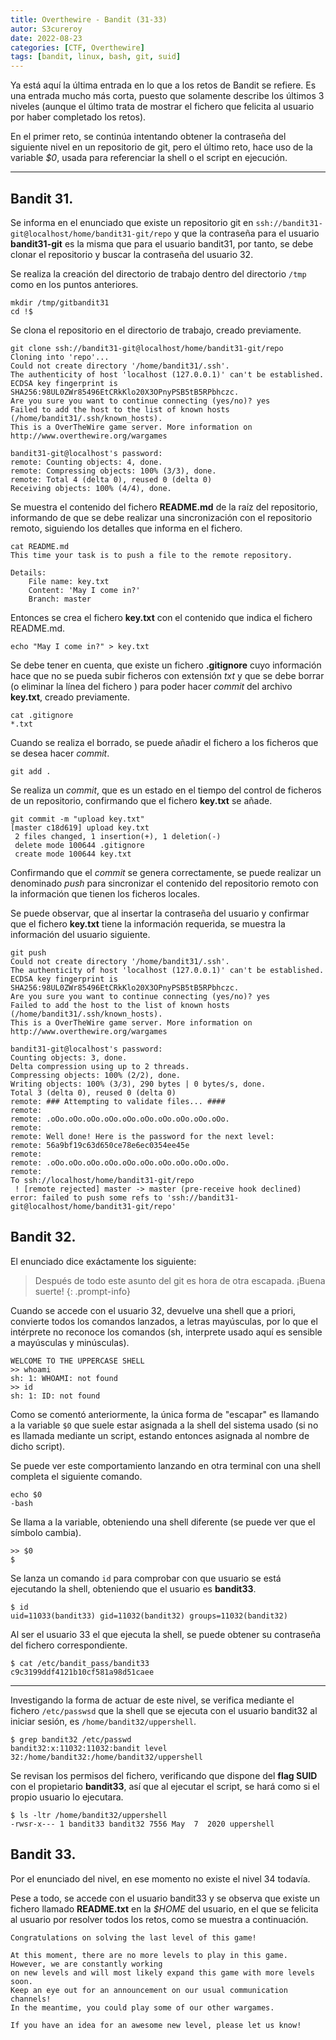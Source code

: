 ```yaml
---
title: Overthewire - Bandit (31-33)
autor: S3cureroy
date: 2022-08-23
categories: [CTF, Overthewire]
tags: [bandit, linux, bash, git, suid]
---
```


Ya está aquí la última entrada en lo que a los retos de Bandit se refiere. Es una entrada mucho más corta, puesto que solamente describe los últimos 3 niveles (aunque el último trata de mostrar el fichero que felicita al usuario por haber completado los retos).

En el primer reto, se continúa intentando obtener la contraseña del siguiente nivel en un repositorio de git, pero el último reto, hace uso de la variable *$0*, usada para referenciar la shell o el script en ejecución.

---

## Bandit 31. ##
Se informa en el enunciado que existe un repositorio git en ```ssh://bandit31-git@localhost/home/bandit31-git/repo``` y que la contraseña para el usuario **bandit31-git** es la misma que para el usuario bandit31, por tanto, se debe clonar el repositorio y buscar la contraseña del usuario 32.

Se realiza la creación del directorio de trabajo dentro del directorio ```/tmp``` como en los puntos anteriores.

~~~console
mkdir /tmp/gitbandit31
cd !$
~~~

Se clona el repositorio en el directorio de trabajo, creado previamente.

~~~console
git clone ssh://bandit31-git@localhost/home/bandit31-git/repo
Cloning into 'repo'...
Could not create directory '/home/bandit31/.ssh'.
The authenticity of host 'localhost (127.0.0.1)' can't be established.
ECDSA key fingerprint is SHA256:98UL0ZWr85496EtCRkKlo20X3OPnyPSB5tB5RPbhczc.
Are you sure you want to continue connecting (yes/no)? yes
Failed to add the host to the list of known hosts (/home/bandit31/.ssh/known_hosts).
This is a OverTheWire game server. More information on http://www.overthewire.org/wargames

bandit31-git@localhost's password:
remote: Counting objects: 4, done.
remote: Compressing objects: 100% (3/3), done.
remote: Total 4 (delta 0), reused 0 (delta 0)
Receiving objects: 100% (4/4), done.
~~~

Se muestra el contenido del fichero **README.md** de la raíz del repositorio, informando de que se debe realizar una sincronización con el repositorio remoto, siguiendo los detalles que informa en el fichero.

~~~console
cat README.md
This time your task is to push a file to the remote repository.

Details:
    File name: key.txt
    Content: 'May I come in?'
    Branch: master
~~~

Entonces se crea el fichero **key.txt** con el contenido que indica el fichero README.md.

~~~console
echo "May I come in?" > key.txt
~~~

Se debe tener en cuenta, que existe un fichero **.gitignore** cuyo información hace que no se pueda subir ficheros con extensión *txt* y que se debe borrar (o eliminar la línea del fichero ) para poder hacer *commit* del archivo **key.txt**, creado previamente.

~~~console
cat .gitignore
*.txt
~~~

Cuando se realiza el borrado, se puede añadir el fichero a los ficheros que se desea hacer *commit*. 

~~~console
git add .
~~~

Se realiza un *commit*, que es un estado en el tiempo del control de ficheros de un repositorio, confirmando que el fichero **key.txt** se añade.

~~~console
git commit -m "upload key.txt"
[master c18d619] upload key.txt
 2 files changed, 1 insertion(+), 1 deletion(-)
 delete mode 100644 .gitignore
 create mode 100644 key.txt
~~~

Confirmando que el *commit* se genera correctamente, se puede realizar un denominado *push* para sincronizar el contenido del repositorio remoto con la información que tienen los ficheros locales.

Se puede observar, que al insertar la contraseña del usuario y confirmar que el fichero **key.txt** tiene la información requerida, se muestra la información del usuario siguiente.

~~~console
git push
Could not create directory '/home/bandit31/.ssh'.
The authenticity of host 'localhost (127.0.0.1)' can't be established.
ECDSA key fingerprint is SHA256:98UL0ZWr85496EtCRkKlo20X3OPnyPSB5tB5RPbhczc.
Are you sure you want to continue connecting (yes/no)? yes
Failed to add the host to the list of known hosts (/home/bandit31/.ssh/known_hosts).
This is a OverTheWire game server. More information on http://www.overthewire.org/wargames

bandit31-git@localhost's password:
Counting objects: 3, done.
Delta compression using up to 2 threads.
Compressing objects: 100% (2/2), done.
Writing objects: 100% (3/3), 290 bytes | 0 bytes/s, done.
Total 3 (delta 0), reused 0 (delta 0)
remote: ### Attempting to validate files... ####
remote:
remote: .oOo.oOo.oOo.oOo.oOo.oOo.oOo.oOo.oOo.oOo.
remote:
remote: Well done! Here is the password for the next level:
remote: 56a9bf19c63d650ce78e6ec0354ee45e
remote:
remote: .oOo.oOo.oOo.oOo.oOo.oOo.oOo.oOo.oOo.oOo.
remote:
To ssh://localhost/home/bandit31-git/repo
 ! [remote rejected] master -> master (pre-receive hook declined)
error: failed to push some refs to 'ssh://bandit31-git@localhost/home/bandit31-git/repo'
~~~

## Bandit 32. ##
El enunciado dice exáctamente los siguiente: 

> Después de todo este asunto del git es hora de otra escapada. ¡Buena suerte!
{: .prompt-info}

Cuando se accede con el usuario 32, devuelve una shell que a priori, convierte todos los comandos lanzados, a letras mayúsculas, por lo que el intérprete no reconoce los comandos (sh, interprete usado aquí es sensible a mayúsculas y minúsculas). 

~~~console
WELCOME TO THE UPPERCASE SHELL
>> whoami
sh: 1: WHOAMI: not found
>> id
sh: 1: ID: not found
~~~

Como se comentó anteriormente, la única forma de "escapar" es llamando a la variable ```$0``` que suele estar asignada a la shell del sistema usado (si no es llamada mediante un script, estando entonces asignada al nombre de dicho script).

Se puede ver este comportamiento lanzando en otra terminal con una shell completa el siguiente comando.

~~~console
echo $0
-bash
~~~

Se llama a la variable, obteniendo una shell diferente (se puede ver que el símbolo cambia).

~~~console
>> $0
$
~~~

Se lanza un comando ```id``` para comprobar con que usuario se está ejecutando la shell, obteniendo que el usuario es **bandit33**.

~~~console
$ id
uid=11033(bandit33) gid=11032(bandit32) groups=11032(bandit32)
~~~

Al ser el usuario 33 el que ejecuta la shell, se puede obtener su contraseña del fichero correspondiente.

~~~console
$ cat /etc/bandit_pass/bandit33
c9c3199ddf4121b10cf581a98d51caee
~~~

--- 

Investigando la forma de actuar de este nivel, se verifica mediante el fichero ```/etc/passwsd``` que la shell que se ejecuta con el usuario bandit32 al iniciar sesión, es ```/home/bandit32/uppershell```.

~~~console
$ grep bandit32 /etc/passwd
bandit32:x:11032:11032:bandit level 32:/home/bandit32:/home/bandit32/uppershell
~~~

Se revisan los permisos del fichero, verificando que dispone del **flag SUID** con el propietario **bandit33**, así que al ejecutar el script, se hará como si el propio usuario lo ejecutara.

~~~console
$ ls -ltr /home/bandit32/uppershell
-rwsr-x--- 1 bandit33 bandit32 7556 May  7  2020 uppershell
~~~

## Bandit 33. ## 
Por el enunciado del nivel, en ese momento no existe el nivel 34 todavía.

Pese a todo, se accede con el usuario bandit33 y se observa que existe un fichero llamado **README.txt** en la *$HOME* del usuario, en el que se felicita al usuario por resolver todos los retos, como se muestra a continuación.

~~~console
Congratulations on solving the last level of this game!

At this moment, there are no more levels to play in this game. However, we are constantly working
on new levels and will most likely expand this game with more levels soon.
Keep an eye out for an announcement on our usual communication channels!
In the meantime, you could play some of our other wargames.

If you have an idea for an awesome new level, please let us know!
~~~

